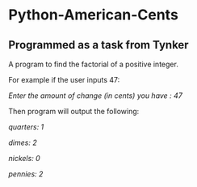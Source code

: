 # Python-American-Cents

## Programmed as a task from Tynker

A program to find the factorial of a positive integer.

For example if the user inputs 47:

*Enter the amount of change (in cents) you have : 47*

Then program will output the following:

*quarters: 1*

*dimes: 2*

*nickels: 0*

*pennies: 2*
